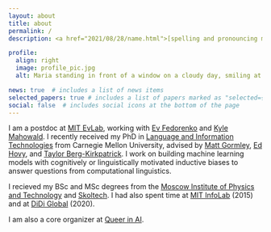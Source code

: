 ```yaml
---
layout: about
title: about
permalink: /
description: <a href="2021/08/28/name.html">[spelling and pronouncing my name]</a>

profile:
  align: right
  image: profile_pic.jpg
  alt: Maria standing in front of a window on a cloudy day, smiling at the camera and folding her arms.

news: true  # includes a list of news items
selected_papers: true # includes a list of papers marked as "selected={true}"
social: false  # includes social icons at the bottom of the page
---
```


I am a postdoc at [MIT EvLab](https://evlab.mit.edu/), working with [Ev Fedorenko](https://mcgovern.mit.edu/profile/ev-fedorenko/) and [Kyle Mahowald](https://mahowak.github.io/). I recently received my PhD in [Language and Information Technologies](http://www.lti.cs.cmu.edu/) from Carnegie Mellon University, advised by [Matt Gormley](http://www.cs.cmu.edu/~mgormley/), [Ed Hovy](http://www.cs.cmu.edu/~hovy/), and [Taylor Berg-Kirkpatrick](http://cseweb.ucsd.edu/~tberg/). I work on building machine learning models with cognitively or linguistically motivated inductive biases to answer questions from computational linguistics.

I recieved my BSc and MSc degrees from the [Moscow Institute of Physics and Technology](https://mipt.ru/english/) and [Skoltech](http://www.skoltech.ru/en/). I had also spent time at [MIT InfoLab](https://groups.csail.mit.edu/infolab/) (2015) and at [DiDi Global](https://www.didiglobal.com/science/ailabs) (2020).

I am also a core organizer at [Queer in AI](https://www.queerinai.com/).